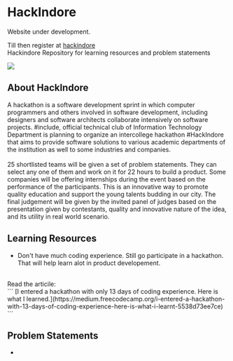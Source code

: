 # HackIndore

Website under development.

Till then register at [hackindore](https://hackindore.splashthat.com)
<br>
Hackindore Repository for learning resources and problem statements
<br>

![](https://d24wuq6o951i2g.cloudfront.net/img/events/id/313/3134430/assets/95c.WhatsApp-Image-2018-09-15-at-1.15.41-AM-1-.jpeg)

## About HackIndore
A hackathon is a software development sprint in which computer programmers and others involved in software development, including designers and software architects collaborate intensively on software projects. #include, official technical club of Information Technology Department is planning to organize an intercollege hackathon #HackIndore that aims to provide software solutions to various academic departments of the institution as well to some industries and companies.
<br>
<br>
25 shortlisted teams will be given a set of problem statements. They can select any one of them and work on it for 22 hours to build a product. Some companies will be offering internships during the event based on the  performance of the participants. This is an innovative way to promote quality education and support the young talents budding in our city. The final judgement will be given by the invited panel of judges based on the presentation given by contestants, quality and innovative nature of the idea, and its utility in real world scenario.


## Learning Resources
* Don't have much coding experience. Still go participate in a hackathon. That will help learn alot in product developement.
<br>
Read the articile:
<br>
```
[I entered a hackathon with only 13 days of coding experience. Here is what I learned.](https://medium.freecodecamp.org/i-entered-a-hackathon-with-13-days-of-coding-experience-here-is-what-i-learnt-5538d73ee7ce)
```


## Problem Statements
* 

